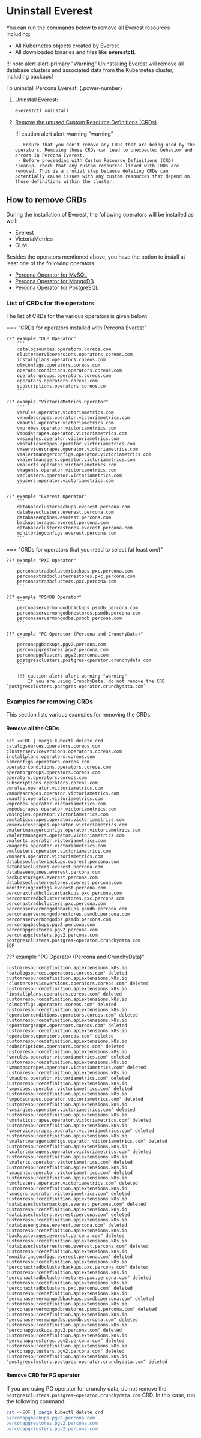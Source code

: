 # Uninstall Everest

You can run the commands below to remove all Everest resources including:

- All Kubernetes objects created by Everest
- All downloaded binaries and files like **everestctl**.

!!! note alert alert-primary "Warning"
    Uninstalling Everest will remove all database clusters and associated data from the Kubernetes cluster, including backups!


To uninstall Percona Everest:
{.power-number}


1. Uninstall Everest:

    ```sh
    everestctl uninstall
    ```

2. [Remove the unused Custom Resource Definitions (CRDs)](uninstallEverest.md#).

    !!! caution alert alert-warning "warning"

        - Ensure that you don't remove any CRDs that are being used by the operators. Removing these CRDs can lead to unexpected behavior and errors in Percona Everest.
        - Before proceeding with Custom Resource Definitions (CRD) cleanup, check that any custom resources linked with CRDs are removed. This is a crucial step because deleting CRDs can potentially cause issues with any custom resources that depend on those definitions within the cluster.

## How to remove CRDs

During the installation of Everest, the following operators will be installed as well:
    
- Everest
- VictoriaMetrics
- OLM

Besides the operators mentioned above, you have the option to install at least one of the following operators.
    
- [Percona Operator for MySQL](https://docs.percona.com/percona-operator-for-mysql/pxc/index.html)
- [Percona Operator for MongoDB](https://docs.percona.com/percona-operator-for-mongodb/index.html)
- [Percona Operator for PostgreSQL](https://docs.percona.com/percona-operator-for-postgresql/2.0/index.html)

    
### List of CRDs for the operators

The list of CRDs for the various operators is given below:

=== "CRDs for operators installed with Percona Everest"

    ??? example "OLM Operator"
        ```
        catalogsources.operators.coreos.com
        clusterserviceversions.operators.coreos.com
        installplans.operators.coreos.com
        olmconfigs.operators.coreos.com
        operatorconditions.operators.coreos.com
        operatorgroups.operators.coreos.com
        operators.operators.coreos.com
        subscriptions.operators.coreos.co
        ```

    ??? example "VictoriaMetrics Operator"
        ```
        vmrules.operator.victoriametrics.com
        vmnodescrapes.operator.victoriametrics.com
        vmauths.operator.victoriametrics.com
        vmprobes.operator.victoriametrics.com
        vmpodscrapes.operator.victoriametrics.com
        vmsingles.operator.victoriametrics.com
        vmstaticscrapes.operator.victoriametrics.com
        vmservicescrapes.operator.victoriametrics.com
        vmalertmanagerconfigs.operator.victoriametrics.com
        vmalertmanagers.operator.victoriametrics.com
        vmalerts.operator.victoriametrics.com
        vmagents.operator.victoriametrics.com
        vmclusters.operator.victoriametrics.com
        vmusers.operator.victoriametrics.com
        ```

    ??? example "Everest Operator"
        ```
        databaseclusterbackups.everest.percona.com
        databaseclusters.everest.percona.com
        databaseengines.everest.percona.com
        backupstorages.everest.percona.com
        databaseclusterrestores.everest.percona.com
        monitoringconfigs.everest.percona.com
        ```

=== "CRDs for operators that you need to select (at least one)"
    
    ??? example "PXC Operator"
        ```
        perconaxtradbclusterbackups.pxc.percona.com
        perconaxtradbclusterrestores.pxc.percona.com
        perconaxtradbclusters.pxc.percona.com
        ```

    ??? example "PSMDB Operator"
        ```
        perconaservermongodbbackups.psmdb.percona.com
        perconaservermongodbrestores.psmdb.percona.com
        perconaservermongodbs.psmdb.percona.com
        ```
        
    ??? example "PG Operator (Percona and CrunchyData)"
        ```
        perconapgbackups.pgv2.percona.com
        perconapgrestores.pgv2.percona.com
        perconapgclusters.pgv2.percona.com
        postgresclusters.postgres-operator.crunchydata.com
        ```
                   
        !!! caution alert alert-warning "warning"
            If you are using CrunchyData, do not remove the CRD `postgresclusters.postgres-operator.crunchydata.com`

            
        
### Examples for removing CRDs

This section lists various examples for removing the CRDs.

#### Remove all the CRDs

```
cat <<EOF | xargs kubectl delete crd
catalogsources.operators.coreos.com
clusterserviceversions.operators.coreos.com
installplans.operators.coreos.com
olmconfigs.operators.coreos.com
operatorconditions.operators.coreos.com
operatorgroups.operators.coreos.com
operators.operators.coreos.com
subscriptions.operators.coreos.com
vmrules.operator.victoriametrics.com
vmnodescrapes.operator.victoriametrics.com
vmauths.operator.victoriametrics.com
vmprobes.operator.victoriametrics.com
vmpodscrapes.operator.victoriametrics.com
vmsingles.operator.victoriametrics.com
vmstaticscrapes.operator.victoriametrics.com
vmservicescrapes.operator.victoriametrics.com
vmalertmanagerconfigs.operator.victoriametrics.com
vmalertmanagers.operator.victoriametrics.com
vmalerts.operator.victoriametrics.com
vmagents.operator.victoriametrics.com
vmclusters.operator.victoriametrics.com
vmusers.operator.victoriametrics.com
databaseclusterbackups.everest.percona.com
databaseclusters.everest.percona.com
databaseengines.everest.percona.com
backupstorages.everest.percona.com
databaseclusterrestores.everest.percona.com
monitoringconfigs.everest.percona.com
perconaxtradbclusterbackups.pxc.percona.com
perconaxtradbclusterrestores.pxc.percona.com
perconaxtradbclusters.pxc.percona.com
perconaservermongodbbackups.psmdb.percona.com
perconaservermongodbrestores.psmdb.percona.com
perconaservermongodbs.psmdb.percona.com
perconapgbackups.pgv2.percona.com
perconapgrestores.pgv2.percona.com
perconapgclusters.pgv2.percona.com
postgresclusters.postgres-operator.crunchydata.com
EOF    
```
        
??? example "PG Operator (Percona and CrunchyData)"
```
customresourcedefinition.apiextensions.k8s.io "catalogsources.operators.coreos.com" deleted
customresourcedefinition.apiextensions.k8s.io "clusterserviceversions.operators.coreos.com" deleted
customresourcedefinition.apiextensions.k8s.io "installplans.operators.coreos.com" deleted
customresourcedefinition.apiextensions.k8s.io "olmconfigs.operators.coreos.com" deleted
customresourcedefinition.apiextensions.k8s.io "operatorconditions.operators.coreos.com" deleted
customresourcedefinition.apiextensions.k8s.io "operatorgroups.operators.coreos.com" deleted
customresourcedefinition.apiextensions.k8s.io "operators.operators.coreos.com" deleted
customresourcedefinition.apiextensions.k8s.io "subscriptions.operators.coreos.com" deleted
customresourcedefinition.apiextensions.k8s.io "vmrules.operator.victoriametrics.com" deleted
customresourcedefinition.apiextensions.k8s.io "vmnodescrapes.operator.victoriametrics.com" deleted
customresourcedefinition.apiextensions.k8s.io "vmauths.operator.victoriametrics.com" deleted
customresourcedefinition.apiextensions.k8s.io "vmprobes.operator.victoriametrics.com" deleted
customresourcedefinition.apiextensions.k8s.io "vmpodscrapes.operator.victoriametrics.com" deleted
customresourcedefinition.apiextensions.k8s.io "vmsingles.operator.victoriametrics.com" deleted
customresourcedefinition.apiextensions.k8s.io "vmstaticscrapes.operator.victoriametrics.com" deleted
customresourcedefinition.apiextensions.k8s.io "vmservicescrapes.operator.victoriametrics.com" deleted
customresourcedefinition.apiextensions.k8s.io "vmalertmanagerconfigs.operator.victoriametrics.com" deleted
customresourcedefinition.apiextensions.k8s.io "vmalertmanagers.operator.victoriametrics.com" deleted
customresourcedefinition.apiextensions.k8s.io "vmalerts.operator.victoriametrics.com" deleted
customresourcedefinition.apiextensions.k8s.io "vmagents.operator.victoriametrics.com" deleted
customresourcedefinition.apiextensions.k8s.io "vmclusters.operator.victoriametrics.com" deleted
customresourcedefinition.apiextensions.k8s.io "vmusers.operator.victoriametrics.com" deleted
customresourcedefinition.apiextensions.k8s.io "databaseclusterbackups.everest.percona.com" deleted
customresourcedefinition.apiextensions.k8s.io "databaseclusters.everest.percona.com" deleted
customresourcedefinition.apiextensions.k8s.io "databaseengines.everest.percona.com" deleted
customresourcedefinition.apiextensions.k8s.io "backupstorages.everest.percona.com" deleted
customresourcedefinition.apiextensions.k8s.io "databaseclusterrestores.everest.percona.com" deleted
customresourcedefinition.apiextensions.k8s.io "monitoringconfigs.everest.percona.com" deleted
customresourcedefinition.apiextensions.k8s.io "perconaxtradbclusterbackups.pxc.percona.com" deleted
customresourcedefinition.apiextensions.k8s.io "perconaxtradbclusterrestores.pxc.percona.com" deleted
customresourcedefinition.apiextensions.k8s.io "perconaxtradbclusters.pxc.percona.com" deleted
customresourcedefinition.apiextensions.k8s.io "perconaservermongodbbackups.psmdb.percona.com" deleted
customresourcedefinition.apiextensions.k8s.io "perconaservermongodbrestores.psmdb.percona.com" deleted
customresourcedefinition.apiextensions.k8s.io "perconaservermongodbs.psmdb.percona.com" deleted
customresourcedefinition.apiextensions.k8s.io "perconapgbackups.pgv2.percona.com" deleted
customresourcedefinition.apiextensions.k8s.io "perconapgrestores.pgv2.percona.com" deleted
customresourcedefinition.apiextensions.k8s.io "perconapgclusters.pgv2.percona.com" deleted
customresourcedefinition.apiextensions.k8s.io "postgresclusters.postgres-operator.crunchydata.com" deleted
```

#### Remove CRD for PG operator

If you are using PG operator for crunchy data, do not remove the `postgresclusters.postgres-operator.crunchydata.com` CRD. In this case, run the following command:

```sh
cat <<EOF | xargs kubectl delete crd
perconapgbackups.pgv2.percona.com
perconapgrestores.pgv2.percona.com
perconapgclusters.pgv2.percona.com
```














